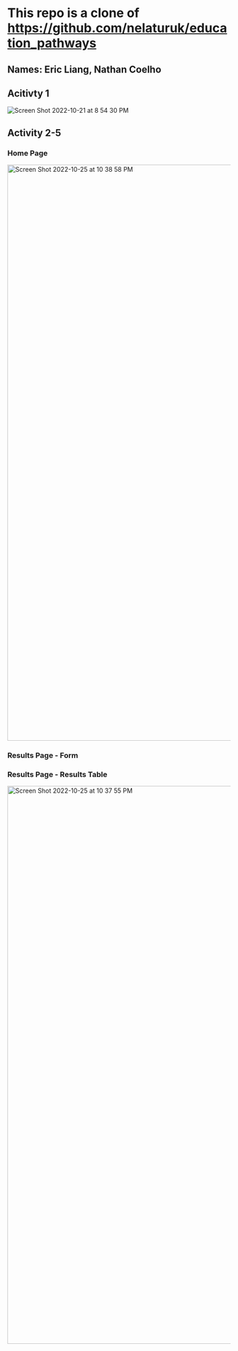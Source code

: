 # This repo is a clone of https://github.com/nelaturuk/education_pathways
## Names: Eric Liang, Nathan Coelho 

## Acitivty 1 </r>
![Screen Shot 2022-10-21 at 8 54 30 PM](https://user-images.githubusercontent.com/39924702/197309215-6ff3d195-e29a-419c-9803-3ece2b3d6300.png)

## Activity 2-5 </r>
### Home Page </r>
<img width="1299" alt="Screen Shot 2022-10-25 at 10 38 58 PM" src="https://user-images.githubusercontent.com/39924702/197921831-1085b165-0625-4cea-a0bf-e1b6eade35e2.png">

### Results Page - Form </r>

### Results Page - Results Table </r>
<img width="1258" alt="Screen Shot 2022-10-25 at 10 37 55 PM" src="https://user-images.githubusercontent.com/39924702/197921863-6c4980ce-5b2e-4d38-aa24-7eec82c25f46.png">
